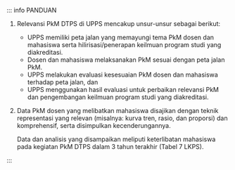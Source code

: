::: info PANDUAN

1. Relevansi PkM DTPS di UPPS mencakup unsur-unsur sebagai berikut:

   - UPPS memiliki peta jalan yang memayungi tema PkM dosen dan mahasiswa serta hilirisasi/penerapan keilmuan program studi yang diakreditasi.
   - Dosen dan mahasiswa melaksanakan PkM sesuai dengan peta jalan PkM.
   - UPPS melakukan evaluasi kesesuaian PkM dosen dan mahasiswa terhadap peta jalan, dan
   - UPPS menggunakan hasil evaluasi untuk perbaikan relevansi PkM dan pengembangan keilmuan program studi yang diakreditasi.

1. Data PkM dosen yang melibatkan mahasiswa disajikan dengan teknik representasi yang relevan (misalnya: kurva tren, rasio, dan proporsi) dan komprehensif, serta disimpulkan kecenderungannya.

   Data dan analisis yang disampaikan meliputi keterlibatan mahasiswa pada kegiatan PkM DTPS dalam 3 tahun terakhir (Tabel 7 LKPS).

:::
